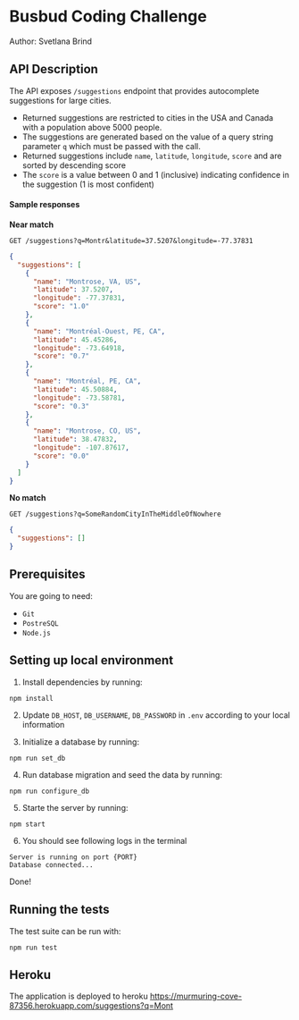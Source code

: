 # Busbud Coding Challenge

Author: Svetlana Brind

## API Description

The API exposes `/suggestions` endpoint that provides autocomplete suggestions for large cities.

- Returned suggestions are restricted to cities in the USA and Canada with a population above 5000 people.
- The suggestions are generated based on the value of a query string parameter `q` which must be passed with the call.
- Returned suggestions include `name`, `latitude`, `longitude`, `score` and are sorted by descending score
- The `score` is a value between 0 and 1 (inclusive) indicating confidence in the suggestion (1 is most confident)

#### Sample responses

**Near match**

    GET /suggestions?q=Montr&latitude=37.5207&longitude=-77.37831

```json
{
  "suggestions": [
    {
      "name": "Montrose, VA, US",
      "latitude": 37.5207,
      "longitude": -77.37831,
      "score": "1.0"
    },
    {
      "name": "Montréal-Ouest, PE, CA",
      "latitude": 45.45286,
      "longitude": -73.64918,
      "score": "0.7"
    },
    {
      "name": "Montréal, PE, CA",
      "latitude": 45.50884,
      "longitude": -73.58781,
      "score": "0.3"
    },
    {
      "name": "Montrose, CO, US",
      "latitude": 38.47832,
      "longitude": -107.87617,
      "score": "0.0"
    }
  ]
}
```

**No match**

    GET /suggestions?q=SomeRandomCityInTheMiddleOfNowhere

```json
{
  "suggestions": []
}
```

## Prerequisites

You are going to need:

- `Git`
- `PostreSQL`
- `Node.js`

## Setting up local environment

1. Install dependencies by running:

```
npm install
```

2. Update `DB_HOST`, `DB_USERNAME`, `DB_PASSWORD` in `.env` according to your local information

3. Initialize a database by running:

```
npm run set_db
```

4. Run database migration and seed the data by running:

```
npm run configure_db
```

5. Starte the server by running:

```
npm start
```

6. You should see following logs in the terminal

```
Server is running on port {PORT}
Database connected...
```

Done!

## Running the tests

The test suite can be run with:

```
npm run test
```

## Heroku

The application is deployed to heroku
https://murmuring-cove-87356.herokuapp.com/suggestions?q=Mont

